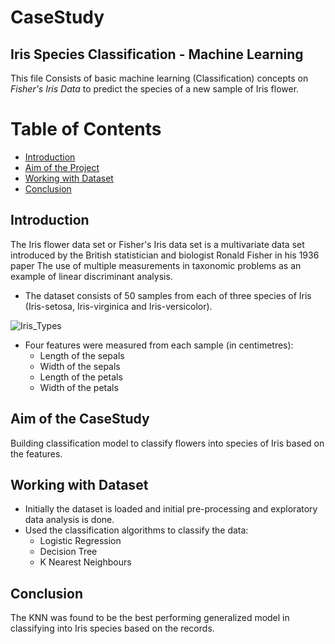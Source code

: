 # CaseStudy

## Iris Species Classification - Machine Learning

This file Consists of basic machine learning (Classification) concepts on *Fisher's Iris Data* to predict the species of a new sample of Iris flower.

# Table of Contents
* [Introduction](#Introduction)
* [Aim of the Project](#Aim-of-the-CaseStudy)
* [Working with Dataset](#Working-with-Dataset)
* [Conclusion](#Conclusion)

## <a name="Introduction"></a>Introduction
The Iris flower data set or Fisher's Iris data set is a multivariate data set introduced by the British statistician and biologist Ronald Fisher in his 1936 paper The use of multiple measurements in taxonomic problems as an example of linear discriminant analysis.
- The dataset consists of 50 samples from each of three species of Iris (Iris-setosa, Iris-virginica and Iris-versicolor).

![Iris_Types](https://user-images.githubusercontent.com/57674763/85306230-ceda5f80-b4cb-11ea-92e8-2f835f31896f.jpg)

- Four features were measured from each sample (in centimetres): 
  - Length of the sepals
  - Width of the sepals
  - Length of the petals
  - Width of the petals
  
## <a name="Aim of the CaseStudy"></a>Aim of the CaseStudy
 Building classification model to classify flowers into species of Iris based on the features.
 
## <a name="Working with Dataset"></a>Working with Dataset
 - Initially the dataset is loaded and initial pre-processing and exploratory data analysis is done.
 - Used the classification algorithms to classify the data:
    - Logistic Regression
    - Decision Tree
    - K Nearest Neighbours

## <a name="Conclusion"></a>Conclusion
The KNN was found to be the best performing generalized model in classifying into Iris species based on the records.
